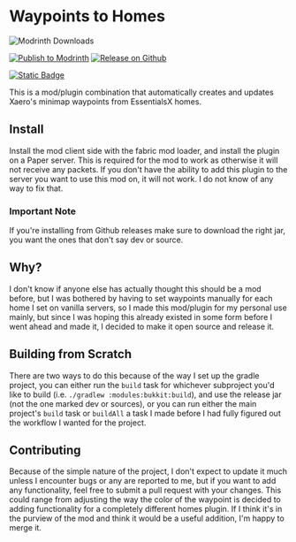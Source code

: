 # Waypoints to Homes

![Modrinth Downloads](https://img.shields.io/modrinth/dt/waypoints-for-homes?style=for-the-badge&logo=modrinth&label=Downloads)

[![Publish to Modrinth](https://github.com/sammyshear/Waypoints4Homes/actions/workflows/modrinth.yml/badge.svg)](https://github.com/sammyshear/Waypoints4Homes/actions/workflows/modrinth.yml)
[![Release on Github](https://github.com/sammyshear/Waypoints4Homes/actions/workflows/github-release.yml/badge.svg)](https://github.com/sammyshear/Waypoints4Homes/actions/workflows/github-release.yml)

[![Static Badge](https://img.shields.io/badge/Kofi-Support%20me?style=flat&logo=kofi&color=blue&link=https%3A%2F%2Fko-fi.com%2Fsammyshear)](https://ko-fi.com/sammyshear)


This is a mod/plugin combination that automatically creates and updates Xaero's minimap waypoints from EssentialsX homes.


## Install
Install the mod client side with the fabric mod loader, and install the plugin on a Paper server. This is required for the mod to work as otherwise it will not receive any packets. If you don't have the ability to add this plugin to the server you want to use this mod on, it will not work. I do not know of any way to fix that.
### Important Note
If you're installing from Github releases make sure to download the right jar, you want the ones that don't say dev or source.
## Why?
I don't know if anyone else has actually thought this should be a mod before, but I was bothered by having to set waypoints manually for each home I set on vanilla servers, so I made this mod/plugin for my personal use mainly, but since I was hoping this already existed in some form before I went ahead and made it, I decided to make it open source and release it.

## Building from Scratch
There are two ways to do this because of the way I set up the gradle project, you can either run the `build` task for whichever subproject you'd like to build (i.e. `./gradlew :modules:bukkit:build`), and use the release jar (not the one marked dev or sources), or you can run either the main project's `build` task or `buildAll` a task I made before I had fully figured out the workflow I wanted for the project.

## Contributing
Because of the simple nature of the project, I don't expect to update it much unless I encounter bugs or any are reported to me, but if you want to add any functionality, feel free to submit a pull request with your changes. This could range from adjusting the way the color of the waypoint is decided to adding functionality for a completely different homes plugin. If I think it's in the purview of the mod and think it would be a useful addition, I'm happy to merge it.
